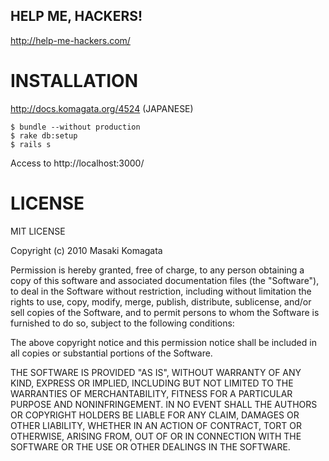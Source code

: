 HELP ME, HACKERS!
-----------------

http://help-me-hackers.com/

INSTALLATION
============

http://docs.komagata.org/4524 (JAPANESE)

    $ bundle --without production
    $ rake db:setup
    $ rails s

Access to http://localhost:3000/

LICENSE
=======

MIT LICENSE

Copyright (c) 2010 Masaki Komagata

Permission is hereby granted, free of charge, to any person obtaining
a copy of this software and associated documentation files (the
"Software"), to deal in the Software without restriction, including
without limitation the rights to use, copy, modify, merge, publish,
distribute, sublicense, and/or sell copies of the Software, and to
permit persons to whom the Software is furnished to do so, subject to
the following conditions:

The above copyright notice and this permission notice shall be
included in all copies or substantial portions of the Software.

THE SOFTWARE IS PROVIDED "AS IS", WITHOUT WARRANTY OF ANY KIND,
EXPRESS OR IMPLIED, INCLUDING BUT NOT LIMITED TO THE WARRANTIES OF
MERCHANTABILITY, FITNESS FOR A PARTICULAR PURPOSE AND
NONINFRINGEMENT. IN NO EVENT SHALL THE AUTHORS OR COPYRIGHT HOLDERS BE
LIABLE FOR ANY CLAIM, DAMAGES OR OTHER LIABILITY, WHETHER IN AN ACTION
OF CONTRACT, TORT OR OTHERWISE, ARISING FROM, OUT OF OR IN CONNECTION
WITH THE SOFTWARE OR THE USE OR OTHER DEALINGS IN THE SOFTWARE.
